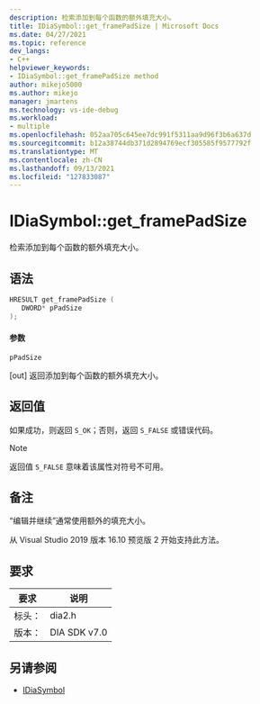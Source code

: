 ```yaml
---
description: 检索添加到每个函数的额外填充大小。
title: IDiaSymbol::get_framePadSize | Microsoft Docs
ms.date: 04/27/2021
ms.topic: reference
dev_langs:
- C++
helpviewer_keywords:
- IDiaSymbol::get_framePadSize method
author: mikejo5000
ms.author: mikejo
manager: jmartens
ms.technology: vs-ide-debug
ms.workload:
- multiple
ms.openlocfilehash: 052aa705c645ee7dc991f5311aa9d96f3b6a637d
ms.sourcegitcommit: b12a38744db371d2894769ecf305585f9577792f
ms.translationtype: MT
ms.contentlocale: zh-CN
ms.lasthandoff: 09/13/2021
ms.locfileid: "127833087"
---
```

# <a name="idiasymbolget_framepadsize"></a>IDiaSymbol::get_framePadSize

检索添加到每个函数的额外填充大小。

## <a name="syntax"></a>语法

```C++
HRESULT get_framePadSize ( 
   DWORD* pPadSize
);
```

#### <a name="parameters"></a>参数

 `pPadSize`

[out] 返回添加到每个函数的额外填充大小。

## <a name="return-value"></a>返回值

 如果成功，则返回 `S_OK`；否则，返回 `S_FALSE` 或错误代码。

> [!NOTE]
> 返回值 `S_FALSE` 意味着该属性对符号不可用。

## <a name="remarks"></a>备注

“编辑并继续”通常使用额外的填充大小。

从 Visual Studio 2019 版本 16.10 预览版 2 开始支持此方法。

## <a name="requirements"></a>要求

|要求|说明|
|-----------------|-----------------|
|标头：|dia2.h|
|版本：|DIA SDK v7.0|

## <a name="see-also"></a>另请参阅
- [IDiaSymbol](../../debugger/debug-interface-access/idiasymbol.md)
